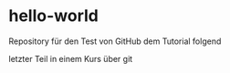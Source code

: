 # hello-world
Repository für den Test von GitHub dem Tutorial folgend

letzter Teil in einem Kurs über git
